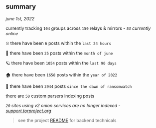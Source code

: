 
## summary
_june 1st, 2022_

currently tracking `104` groups across `150` relays & mirrors - _`53` currently online_

⏲ there have been `6` posts within the `last 24 hours`

🦈 there have been `25` posts within the `month of june`

🪐 there have been `1054` posts within the `last 90 days`

🏚 there have been `1658` posts within the `year of 2022`

🦕 there have been `3944` posts `since the dawn of ransomwatch`

there are `50` custom parsers indexing posts

_`20` sites using v2 onion services are no longer indexed - [support.torproject.org](https://support.torproject.org/onionservices/v2-deprecation/)_

> see the project [README](https://github.com/joshhighet/ransomwatch#ransomwatch--) for backend technicals
